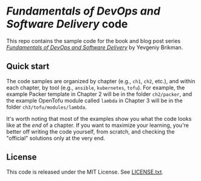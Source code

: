 # _Fundamentals of DevOps and Software Delivery_ code

This repo contains the sample code for the book and blog post series [_Fundamentals of DevOps and Software 
Delivery_](https://www.fundamentals-of-devops.com) by Yevgeniy Brikman.

## Quick start

The code samples are organized by chapter (e.g., `ch1`, `ch2`, etc.), and within each chapter, by tool (e.g., `ansible`, 
`kubernetes`, `tofu`). For example, the example Packer template in Chapter 2 will be in the folder `ch2/packer`, and 
the example OpenTofu module called `lambda` in Chapter 3 will be in the folder `ch3/tofu/modules/lambda`.

It's worth noting that most of the examples show you what the code looks like at the _end_ of a chapter. If
you want to maximize your learning, you're better off writing the code yourself, from scratch, and checking the
"official" solutions only at the very end.

## License

This code is released under the MIT License. See [LICENSE.txt](./LICENSE.txt).
